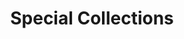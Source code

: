 ---
title: Special Collections
layout: dashboard
permalink: /special-collections.html
dashboard:
  container_id: specialCollections
  data_sources:
    yearly: /assets/special-collections.csv
  default_frequency: yearly
  show_frequency_toggle: false
  default_tab: chart
  show_table: true
  table_columns:
    - Total Collections
    - Total Items
    - Collections Added
    - Items Added
  charts:
    - type: line
      title: Total Collections Growth
      datasets:
        - row_index: 0
    - type: line
      title: Total Items Growth
      datasets:
        - row_index: 1
    - type: bar
      title: Collections Added by Year
      datasets:
        - row_index: 2
    - type: bar
      title: Items Added by Year
      datasets:
        - row_index: 3
---
